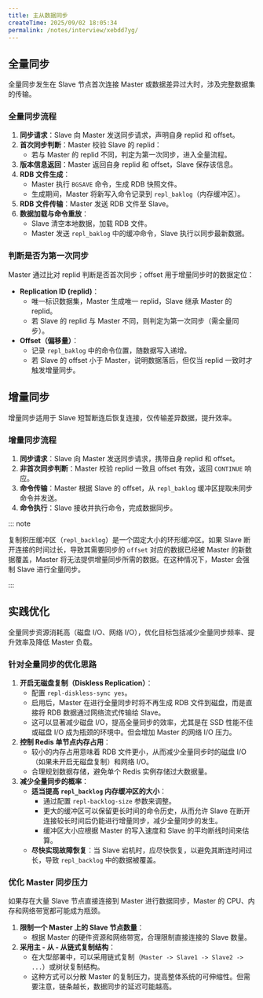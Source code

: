 ```yaml
---
title: 主从数据同步
createTime: 2025/09/02 18:05:34
permalink: /notes/interview/xebdd7yg/
---
```

## 全量同步

全量同步发生在 Slave 节点首次连接 Master 或数据差异过大时，涉及完整数据集的传输。

### 全量同步流程

1. **同步请求**：Slave 向 Master 发送同步请求，声明自身 replid 和 offset。
2. **首次同步判断**：Master 校验 Slave 的 replid：
	- 若与 Master 的 replid 不同，判定为第一次同步，进入全量流程。
3. **版本信息返回**：Master 返回自身 replid 和 offset，Slave 保存该信息。
4. **RDB 文件生成**：
	- Master 执行 `BGSAVE` 命令，生成 RDB 快照文件。
	- 生成期间，Master 将新写入命令记录到 `repl_baklog`（内存缓冲区）。
5. **RDB 文件传输**：Master 发送 RDB 文件至 Slave。
6. **数据加载与命令重放**：
	- Slave 清空本地数据，加载 RDB 文件。
	- Master 发送 `repl_baklog` 中的缓冲命令，Slave 执行以同步最新数据。

### 判断是否为第一次同步

Master 通过比对 replid 判断是否首次同步；offset 用于增量同步时的数据定位：

- **Replication ID (replid)**：
	- 唯一标识数据集，Master 生成唯一 replid，Slave 继承 Master 的 replid。
	- 若 Slave 的 replid 与 Master 不同，则判定为第一次同步（需全量同步）。
- **Offset（偏移量）**：
	- 记录 `repl_baklog` 中的命令位置，随数据写入递增。
	- 若 Slave 的 offset 小于 Master，说明数据落后，但仅当 replid 一致时才触发增量同步。

## 增量同步

增量同步适用于 Slave 短暂断连后恢复连接，仅传输差异数据，提升效率。

### 增量同步流程

1. **同步请求**：Slave 向 Master 发送同步请求，携带自身 replid 和 offset。
2. **非首次同步判断**：Master 校验 replid 一致且 offset 有效，返回 `CONTINUE` 响应。
3. **命令传输**：Master 根据 Slave 的 offset，从 `repl_baklog` 缓冲区提取未同步命令并发送。
4. **命令执行**：Slave 接收并执行命令，完成数据同步。

::: note

复制积压缓冲区（`repl_backlog`）是一个固定大小的环形缓冲区。如果 Slave 断开连接的时间过长，导致其需要同步的 `offset` 对应的数据已经被 Master 的新数据覆盖，Master 将无法提供增量同步所需的数据。在这种情况下，Master 会强制 Slave 进行全量同步。

:::

## 实践优化

全量同步资源消耗高（磁盘 I/O、网络 I/O），优化目标包括减少全量同步频率、提升效率及降低 Master 负载。

### 针对全量同步的优化思路

1. **开启无磁盘复制（Diskless Replication）**：
    - 配置 `repl-diskless-sync yes`。
    - 启用后，Master 在进行全量同步时将不再生成 RDB 文件到磁盘，而是直接将 RDB 数据通过网络流式传输给 Slave。
    - 这可以显著减少磁盘 I/O，提高全量同步的效率，尤其是在 SSD 性能不佳或磁盘 I/O 成为瓶颈的环境中。但会增加 Master 的网络 I/O 压力。
2. **控制 Redis 单节点内存占用**：
    - 较小的内存占用意味着 RDB 文件更小，从而减少全量同步时的磁盘 I/O（如果未开启无磁盘复制）和网络 I/O。
    - 合理规划数据存储，避免单个 Redis 实例存储过大数据量。
3. **减少全量同步的概率**：
    - **适当提高 `repl_backlog` 内存缓冲区的大小**：
        - 通过配置 `repl-backlog-size` 参数来调整。
        - 更大的缓冲区可以保留更长时间的命令历史，从而允许 Slave 在断开连接较长时间后仍能进行增量同步，减少全量同步的发生。
        - 缓冲区大小应根据 Master 的写入速度和 Slave 的平均断线时间来估算。
    - **尽快实现故障恢复**：当 Slave 宕机时，应尽快恢复，以避免其断连时间过长，导致 `repl_backlog` 中的数据被覆盖。

### 优化 Master 同步压力

如果存在大量 Slave 节点直接连接到 Master 进行数据同步，Master 的 CPU、内存和网络带宽都可能成为瓶颈。

1. **限制一个 Master 上的 Slave 节点数量**：
    - 根据 Master 的硬件资源和网络带宽，合理限制直接连接的 Slave 数量。
2. **采用主 - 从 - 从链式复制结构**：
    - 在大型部署中，可以采用链式复制（`Master -> Slave1 -> Slave2 -> ...`）或树状复制结构。
    - 这种方式可以分散 Master 的复制压力，提高整体系统的可伸缩性。但需要注意，链条越长，数据同步的延迟可能越高。